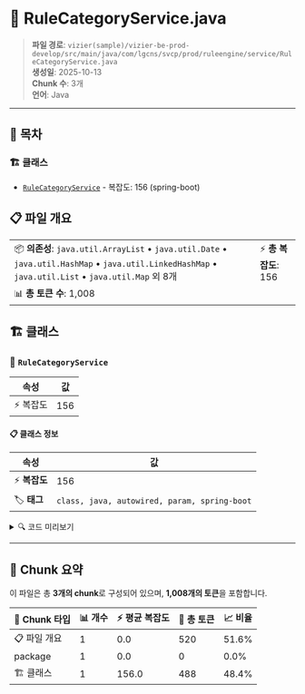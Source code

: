 # 📄 RuleCategoryService.java

> **파일 경로**: `vizier(sample)/vizier-be-prod-develop/src/main/java/com/lgcns/svcp/prod/ruleengine/service/RuleCategoryService.java`  
> **생성일**: 2025-10-13  
> **Chunk 수**: 3개  
> **언어**: Java
---

## 📑 목차

### 🏗️ 클래스
- [`RuleCategoryService`](#class-rulecategoryservice) - 복잡도: 156 (spring-boot)

## 📋 파일 개요

| | |
|--|--|
| 📦 **의존성**: `java.util.ArrayList` • `java.util.Date` • `java.util.HashMap` • `java.util.LinkedHashMap` • `java.util.List` • `java.util.Map` 외 8개 | ⚡ **총 복잡도**: 156 |
| 📊 **총 토큰 수**: 1,008 |  |



## 🏗️ 클래스

### <a id="class-rulecategoryservice"></a>🎯 `RuleCategoryService`

| 속성 | 값 |
|------|----|
| ⚡ 복잡도 | 156 |



#### 📋 클래스 정보

| 속성 | 값 |
|------|----|
| ⚡ **복잡도** | 156 || 📍 **라인 범위** | 22-22 |
| 🏷️ **태그** | `class, java, autowired, param, spring-boot` || 🏗️ **프레임워크** | `spring-boot` |

<details>
<summary>🔍 코드 미리보기</summary>

```java
public class RuleCategoryService {
	
	@Autowired
	private CommonDao commonDao;

	public List<RuleCategoryTreeDto> retrieveRuleCategoryList() {
		return commonDao.selectList("Rule-Category.retrieveRuleCategoryDto");
	}
	
	public List<RuleCategoryTreeDto> getCategory(String name) {
		return commonDao.selectList("Rule-Category.getCategory", formatNameWithSpecialText(name));
	}
	
	public List<RuleCategoryTreeDto> getCategoryByName(String sortBy, String name) {
		if (StringUtils.isNotBlank(sortBy) && sortBy.equals("category")) {
			Map<String, Object> params = new HashMap<>();
			params.put("ruleCtgrName", name.toLowerCase().trim());
			return commonDao.selectList("Rule-Category.retrieveRuleCategoryByName", params);
		} else {
			return commonDao.selectList("Rule-Category.retrieveRuleCategoryDt...
```

**Chunk 정보**
- 🆔 **ID**: `6ed3cb1f6d0a`
- 📍 **라인**: 22-22
- 📊 **토큰**: 488
- 🏷️ **태그**: `class, java, autowired, param, spring-boot`

</details>

---





## 🧩 Chunk 요약

이 파일은 총 **3개의 chunk**로 구성되어 있으며, **1,008개의 토큰**을 포함합니다.

| 🧩 Chunk 타입 | 📊 개수 | ⚡ 평균 복잡도 | 📝 총 토큰 | 📈 비율 |
|---------------|--------|-------------|----------|--------|
| 📋 파일 개요 | 1 | 0.0 | 520 | 51.6% |
| package | 1 | 0.0 | 0 | 0.0% |
| 🏗️ 클래스 | 1 | 156.0 | 488 | 48.4% |

